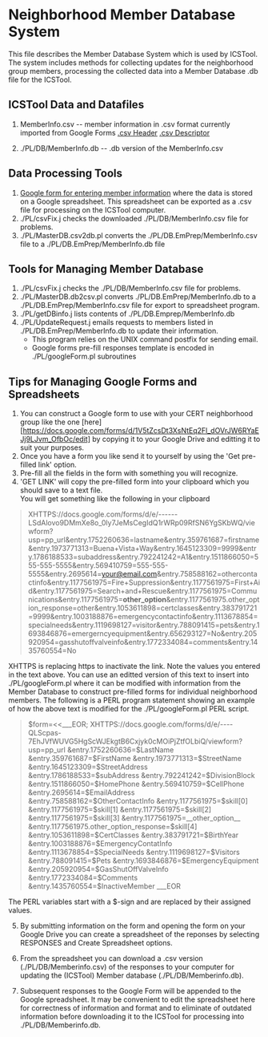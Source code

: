 Neighborhood Member Database System
======
This file describes the Member Database System which is used by ICSTool.  The system includes methods for collecting updates for the neighborhood group members, processing the collected data into a Member Database .db file for the ICSTool.
## ICSTool Data and Datafiles
1. MemberInfo.csv -- member information in .csv format currently imported from Google Forms [.csv Header](PL/DB.EmPrep/MasterDB.csv.Header)  [.csv Descriptor](PL/DB.EmPrep/MasterDB.csv.Descriptor) 

2. ./PL/DB/MemberInfo.db -- .db version of the MemberInfo.csv  

## Data Processing Tools
1. [Google form for entering member information](https://docs.google.com/forms/d/1nZ4xfWe81QIT9kDw5DLGg3BiZ4mKg07HBhBBUbU2FEg/edit) where the data is stored on a Google spreadsheet.  This spreadsheet can be exported as a .csv file for processing on the ICSTool computer. 
1. ./PL/csvFix.j checks the downloaded ./PL/DB/MemberInfo.csv file for problems.
2. ./PL/MasterDB.csv2db.pl converts the ./PL/DB.EmPrep/MemberInfo.csv file to a ./PL/DB.EmPrep/MemberInfo.db file

## Tools for Managing Member Database
1. ./PL/csvFix.j checks the ./PL/DB/MemberInfo.csv file for problems.
2. ./PL/MasterDB.db2csv.pl converts ./PL/DB.EmPrep/MemberInfo.db to a ./PL/DB.EmPrep/MemberInfo.csv file for export to spreadsheet program.
3. ./PL/getDBinfo.j lists contents of ./PL/DB.Emprep/MemberInfo.db
4. ./PL/UpdateRequest.j emails requests to members listed in ./PL/DB.EmPrep/MemberInfo.db to update their information.
    * This program relies on the UNIX command postfix for sending email.
    * Google forms pre-fill responses template is encoded in ./PL/googleForm.pl subroutines
   
## Tips for Managing Google Forms and Spreadsheets
1. You can construct a Google form to use with your CERT neighborhood group like the one [here][https://docs.google.com/forms/d/1V5tZcsDt3XsNtEq2Fl_dOVrJW6RYaEJj9LJvm_OfbOc/edit] 
by copying it to your Google Drive and editting it to suit your purposes.
2. Once you have a form you like send it to yourself by using the 'Get pre-filled link' option.
3. Pre-fill all the fields in the form with something you will recognize.
4. 'GET LINK' will copy the pre-filled form into your clipboard which you should save to a text file.  
You will get something like the following in your clipboard 

> XHTTPS://docs.google.com/forms/d/e/------LSdAlovo9DMmXe8o_0ly7JeMsCegIdQ1rWRp09RfSN6YgSKbWQ/viewform?usp=pp_url&entry.1752260636=lastname&entry.359761687=firstname&entry.1973771313=Buena+Vista+Way&entry.1645123309=9999&entry.1786188533=subaddress&entry.792241242=A1&entry.1511866050=555-555-5555&entry.569410759=555-555-5555&entry.2695614=your@email.com&entry.758588162=othercontactinfo&entry.1177561975=Fire+Suppression&entry.1177561975=First+Aid&entry.1177561975=Search+and+Rescue&entry.1177561975=Communications&entry.1177561975=__other_option__&entry.1177561975.other_option_response=other&entry.1053611898=certclasses&entry.383791721=9999&entry.1003188876=emergencycontactinfo&entry.1113678854=specialneeds&entry.1119698127=visitor&entry.788091415=pets&entry.1693846876=emergerncyequipment&entry.656293127=No&entry.205920954=gasshutoffvalveinfo&entry.1772334084=comments&entry.1435760554=No

XHTTPS is replacing https to inactivate the link.
Note the values you entered in the text above. 
You can use an editted version of this text to insert into ./PL/googleForm.pl where it can be modified with information from the 
Member Database to construct pre-filled forms 
for individual neighborhood members.
The following is a PERL program statement showing an example of 
how the above text is modified for the ./PL/googleForm.pl PERL script.

> $form=<<___EOR;
XHTTPS://docs.google.com/forms/d/e/----QLScpas-7EhJVfWUVG5HgScWJEkgtB6Cxjyk0cMOiPjZtfOLbiQ/viewform?usp=pp_url
&entry.1752260636=$LastName
&entry.359761687=$FirstName
&entry.1973771313=$StreetName
&entry.1645123309=$StreetAddress
&entry.1786188533=$subAddress
&entry.792241242=$DivisionBlock
&entry.1511866050=$HomePhone
&entry.569410759=$CellPhone
&entry.2695614=$EmailAddress
&entry.758588162=$OtherContactInfo
&entry.1177561975=$skill[0]
&entry.1177561975=$skill[1]
&entry.1177561975=$skill[2]
&entry.1177561975=$skill[3]
&entry.1177561975=__other_option__
&entry.1177561975.other_option_response=$skill[4]
&entry.1053611898=$CertClasses
&entry.383791721=$BirthYear
&entry.1003188876=$EmergencyContatInfo
&entry.1113678854=$SpecialNeeds
&entry.1119698127=$Visitors
&entry.788091415=$Pets
&entry.1693846876=$EmergencyEquipment
&entry.205920954=$GasShutOffValveInfo
&entry.1772334084=$Comments
&entry.1435760554=$InactiveMember
___EOR

The PERL variables start with a $-sign 
and are replaced by their assigned values.

5. By submitting information on the form and opening the form 
on your Google Drive you can create a spreadsheet of the reponses by 
selecting RESPONSES and Create Spreadsheet options.

6. From the spreadsheet you can download a .csv version
(./PL/DB/Memberinfo.csv)
 of the responses to your computer for updating the (ICSTool) Member database (./PL/DB/Memberinfo.db).

7. Subsequent responses to the Google Form 
will be appended to the Google spreadsheet. 
It may be convenient 
to edit the spreadsheet here for correctness of information and format
and to eliminate of outdated information
before downloading it to the ICSTool for processing into ./PL/DB/Memberinfo.db. 

